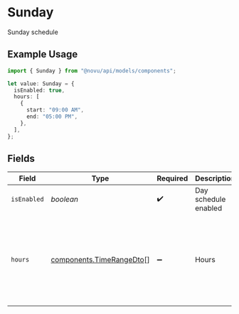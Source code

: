 # Sunday

Sunday schedule

## Example Usage

```typescript
import { Sunday } from "@novu/api/models/components";

let value: Sunday = {
  isEnabled: true,
  hours: [
    {
      start: "09:00 AM",
      end: "05:00 PM",
    },
  ],
};
```

## Fields

| Field                                                                | Type                                                                 | Required                                                             | Description                                                          | Example                                                              |
| -------------------------------------------------------------------- | -------------------------------------------------------------------- | -------------------------------------------------------------------- | -------------------------------------------------------------------- | -------------------------------------------------------------------- |
| `isEnabled`                                                          | *boolean*                                                            | :heavy_check_mark:                                                   | Day schedule enabled                                                 | true                                                                 |
| `hours`                                                              | [components.TimeRangeDto](../../models/components/timerangedto.md)[] | :heavy_minus_sign:                                                   | Hours                                                                | [<br/>{<br/>"start": "09:00 AM",<br/>"end": "05:00 PM"<br/>}<br/>]   |
